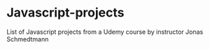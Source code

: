 # Javascript-projects
List of Javascript projects from a Udemy course by instructor Jonas Schmedtmann
